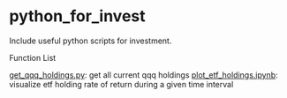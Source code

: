 # python_for_invest

Include useful python scripts for investment.

  Function List
  
  [get_qqq_holdings.py](https://github.com/mrxinvest/python_for_invest/blob/main/get_qqq_holdings.py): get all current qqq holdings
  [plot_etf_holdings.ipynb](https://github.com/mrxinvest/python_for_invest/blob/main/plot_etf_holdings.ipynb): visualize etf holding rate of return during a given time interval
